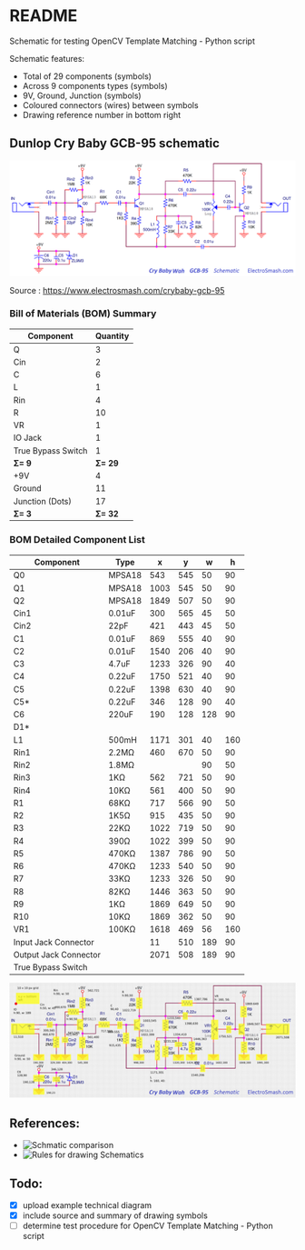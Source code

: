 # README

Schematic for testing OpenCV Template Matching - Python script

Schematic features:
+ Total of 29 components (symbols)
+ Across 9 components types (symbols)
+ 9V, Ground, Junction (symbols)
+ Coloured connectors (wires) between symbols
+ Drawing reference number in bottom right

## Dunlop Cry Baby GCB-95 schematic

![Dunlop Cry Baby GCB-95 schematic](cry-baby-wah-gcb-95-schematic.png?raw=true "Original Schematic")

Source : https://www.electrosmash.com/crybaby-gcb-95

### Bill of Materials (BOM) Summary

Component | Quantity
------------ | -------------
Q | 3 
Cin | 2
C | 6
L | 1
Rin | 4
R | 10
VR | 1
IO Jack | 1
True Bypass Switch | 1
__&Sigma;= 9__ | __&Sigma;= 29__ 
+9V | 4
Ground | 11
Junction (Dots) | 17
__&Sigma;= 3__ | __&Sigma;= 32__ 


### BOM Detailed Component List

Component | Type | x | y | w | h
--- | --- | --- | --- | --- | ---|
Q0 |  MPSA18 | 543 | 545 | 50 | 90 |
Q1  | MPSA18 | 1003 | 545 | 50 | 90 |
Q2  | MPSA18 | 1849 | 507 | 50 | 90 |
Cin1 |  0.01uF | 300 | 565 | 45 | 50 |
Cin2 |  22pF | 421 | 443 | 45 | 50 |
C1 |  0.01uF | 869 | 555 | 40 | 90 |
C2 |  0.01uF | 1540 | 206 | 40 | 90 |
C3 |  4.7uF | 1233 | 326 | 90 | 40 |
C4 |  0.22uF | 1750 | 521 | 40| 90 |
C5 |  0.22uF | 1398 | 630 | 40 | 90 |
C5* |  0.22uF | 346 | 128 | 90 | 40 |
C6 |  220uF | 190 | 128 | 128 | 90 |
D1* | | | | | |
L1 |  500mH | 1171 | 301 | 40 | 160 |
Rin1 |  2.2MΩ | 460 | 670 | 50 | 90 |
Rin2 |  1.8MΩ | | | 90 | 50 |
Rin3 |  1KΩ | 562 | 721 | 50 | 90 |
Rin4 |  10KΩ | 561 | 400 | 50 | 90 |
R1 |  68KΩ | 717 | 566 | 90 | 50 |
R2 |  1K5Ω | 915 | 435 | 50 | 90 |
R3 |  22KΩ | 1022 | 719 | 50 | 90 |
R4 |  390Ω | 1022 | 399 | 50 | 90 |
R5 |  470KΩ | 1387 | 786 | 90 | 50 |
R6 |  470KΩ | 1233 | 540 | 50 | 90 |
R7 |  33KΩ | 1233 | 326 | 50 | 90 |
R8 |  82KΩ | 1446 | 363 | 50 | 90 |
R9 |  1KΩ | 1869 | 649 | 50 | 90 |
R10 | 10KΩ | 1869 | 362 | 50 | 90 |
VR1 | 100KΩ | 1618 | 469 | 56 | 160 |
Input Jack Connector | | 11 | 510 | 189 | 90 |
Output Jack Connector | | 2071 | 508 | 189 | 90 |
True Bypass Switch| | | | | |

![Dunlop Cry Baby GCB-95 schematic with highlighted symbols](cry-baby-wah-gcb-95-schematic-gridlines.png?raw=true "Marked-up Schematic")

## References:

+ ![Schmatic comparison](https://electronics.stackexchange.com/questions/105136/whats-a-schematic-compared-to-other-diagrams)
+ ![Rules for drawing Schematics](https://electronics.stackexchange.com/questions/28251/rules-and-guidelines-for-drawing-good-schematics)


## Todo:

- [x] upload example technical diagram
- [x] include source and summary of drawing symbols
- [ ] determine test procedure for OpenCV Template Matching - Python script
